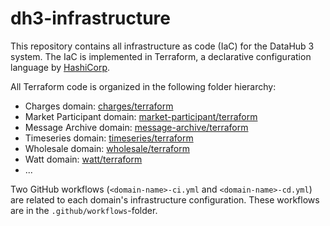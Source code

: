 # dh3-infrastructure

This repository contains all infrastructure as code (IaC) for the DataHub 3 system. The IaC is implemented in Terraform, a declarative configuration language by [HashiCorp](https://www.hashicorp.com/).

All Terraform code is organized in the following folder hierarchy:

- Charges domain: [charges/terraform](./charges/terraform/)
- Market Participant domain: [market-participant/terraform](./market-participant/terraform/)
- Message Archive domain: [message-archive/terraform](./message-archive/terraform/)
- Timeseries domain: [timeseries/terraform](./timeseries/terraform/)
- Wholesale domain: [wholesale/terraform](./wholesale/terraform/)
- Watt domain: [watt/terraform](./watt/terraform/)
- ...

Two GitHub workflows (`<domain-name>-ci.yml` and `<domain-name>-cd.yml`) are related to each domain's infrastructure configuration. These workflows are in the `.github/workflows`-folder.
